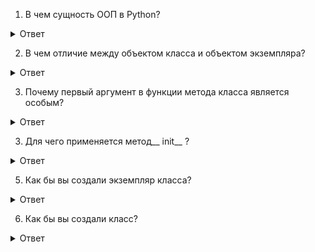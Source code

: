 
1. В чем сущность ООП в Python?

<details>
<summary>Ответ</summary>
Многократное использование кода — вы производите разложение кода с целью минимизации избыточности и программируете путем настройки того, что уже существует, а не изменяете код на месте или пишете его
с нуля
</details>

2. В чем отличие между объектом класса и объектом экземпляра?
<details>
<summary>Ответ</summary>
Объекты классов и объекты экземпляров представляют собой пространства имен (пакеты переменных, которые выступают в качестве атрибутов). 

Основное отличие между ними в том, что классы являются своего рода фабриками для создания множества экземпляров. 
</details>

3. Почему первый аргумент в функции метода класса является особым?
<details>
<summary>Ответ</summary>
Первый аргумент в функции метода класса является особым, потому что
он всегда получает объект экземпляра, представляющий собой подразумевамый объект, на котором вызван метод. 

По соглашению он называется self.
 </details>

3. Для чего применяется метод__ init__ ?
<details>
<summary>Ответ</summary>
Метод __ init__ реализуется или наследуется в классе, и Python вызывает его автоматически каждый раз, когда создается экземпляр этого класса. Он известен как метод конструктора; ему неявно передается новый экземпляр, а также любые аргументы, указанные явно с именем класса. 

Кроме того, он является наиболее часто применяемым методом перегрузки операций. 

В случае отсутствия метода__ init__ экземпляры просто начинают свое существование как пустые пространства имен.
 </details>


5. Как бы вы создали экземпляр класса?
<details>
<summary>Ответ</summary>
Вы создаете экземпляр класса с помощью обращения к имени класса так,
как если бы оно было функцией. Любые аргументы, указанные с именем класса, становятся вторым и последующими аргументами в методе конструктора __ init__ . 

Новый экземпляр запоминает класс, из которого он был создан, для целей, связанных с наследованием
 </details>

6. Как бы вы создали класс?

<details>
<summary>Ответ</summary>
Вы создаете класс посредством выполнения оператора class; 

подобно определениям функций такие операторы обычно выполняются при импортировании включающего модул
 </details>

